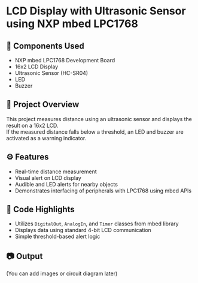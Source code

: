 # LCD Display with Ultrasonic Sensor using NXP mbed LPC1768

## 🔧 Components Used
- NXP mbed LPC1768 Development Board  
- 16x2 LCD Display  
- Ultrasonic Sensor (HC-SR04)  
- LED  
- Buzzer  

## 🧠 Project Overview
This project measures distance using an ultrasonic sensor and displays the result on a 16x2 LCD.  
If the measured distance falls below a threshold, an LED and buzzer are activated as a warning indicator.

## ⚙️ Features
- Real-time distance measurement  
- Visual alert on LCD display  
- Audible and LED alerts for nearby objects  
- Demonstrates interfacing of peripherals with LPC1768 using mbed APIs

## 🧩 Code Highlights
- Utilizes `DigitalOut`, `AnalogIn`, and `Timer` classes from mbed library  
- Displays data using standard 4-bit LCD communication  
- Simple threshold-based alert logic

## 📷 Output
(You can add images or circuit diagram later)
